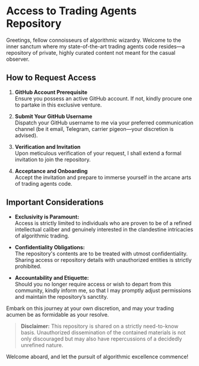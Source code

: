 # Access to Trading Agents Repository

Greetings, fellow connoisseurs of algorithmic wizardry. Welcome to the inner sanctum where my state-of-the-art trading agents code resides—a repository of private, highly curated content not meant for the casual observer.

## How to Request Access

1. **GitHub Account Prerequisite**  
   Ensure you possess an active GitHub account. If not, kindly procure one to partake in this exclusive venture.

2. **Submit Your GitHub Username**  
   Dispatch your GitHub username to me via your preferred communication channel (be it email, Telegram, carrier pigeon—your discretion is advised).

3. **Verification and Invitation**  
   Upon meticulous verification of your request, I shall extend a formal invitation to join the repository.

4. **Acceptance and Onboarding**  
   Accept the invitation and prepare to immerse yourself in the arcane arts of trading agents code.

## Important Considerations

- **Exclusivity is Paramount:**  
  Access is strictly limited to individuals who are proven to be of a refined intellectual caliber and genuinely interested in the clandestine intricacies of algorithmic trading.

- **Confidentiality Obligations:**  
  The repository's contents are to be treated with utmost confidentiality. Sharing access or repository details with unauthorized entities is strictly prohibited.

- **Accountability and Etiquette:**  
  Should you no longer require access or wish to depart from this community, kindly inform me, so that I may promptly adjust permissions and maintain the repository’s sanctity.

Embark on this journey at your own discretion, and may your trading acumen be as formidable as your resolve.

> **Disclaimer:** This repository is shared on a strictly need-to-know basis. Unauthorized dissemination of the contained materials is not only discouraged but may also have repercussions of a decidedly unrefined nature.

Welcome aboard, and let the pursuit of algorithmic excellence commence!
